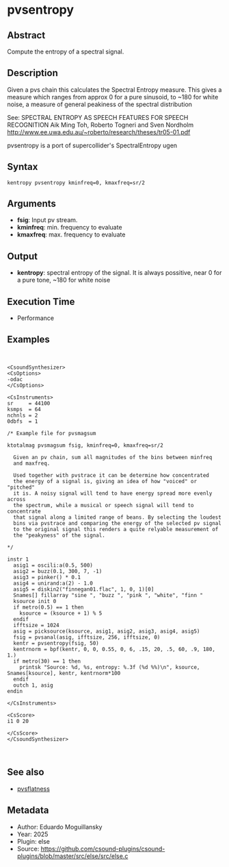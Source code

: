 # pvsentropy

## Abstract

Compute the entropy of a spectral signal.

## Description

Given a pvs chain this calculates the Spectral Entropy measure. This gives a
measure which ranges from approx 0 for a pure sinusoid, to ~180 for white noise,
a measure of general peakiness of the spectral distribution

See: SPECTRAL ENTROPY AS SPEECH FEATURES FOR SPEECH RECOGNITION Aik Ming Toh, 
Roberto Togneri and Sven Nordholm http://www.ee.uwa.edu.au/~roberto/research/theses/tr05-01.pdf

pvsentropy is a port of supercollider's SpectralEntropy ugen

## Syntax


```csound
kentropy pvsentropy kminfreq=0, kmaxfreq=sr/2
```

## Arguments

* **fsig**: Input pv stream.
* **kminfreq**: min. frequency to evaluate
* **kmaxfreq**: max. frequency to evaluate

## Output

* **kentropy**: spectral entropy of the signal. It is always possitive,
	near 0 for a pure tone, ~180 for white noise

## Execution Time

* Performance

## Examples


```csound


<CsoundSynthesizer>
<CsOptions>
-odac
</CsOptions>

<CsInstruments>
sr     = 44100
ksmps  = 64
nchnls = 2
0dbfs  = 1

/* Example file for pvsmagsum

ktotalmag pvsmagsum fsig, kminfreq=0, kmaxfreq=sr/2

  Given an pv chain, sum all magnitudes of the bins between minfreq
  and maxfreq.

  Used together with pvstrace it can be determine how concentrated
  the energy of a signal is, giving an idea of how "voiced" or "pitched"
  it is. A noisy signal will tend to have energy spread more evenly across
  the spectrum, while a musical or speech signal will tend to concentrate
  that signal along a limited range of beans. By selecting the loudest
  bins via pvstrace and comparing the energy of the selected pv signal
  to the original signal this renders a quite relyable measurement of
  the "peakyness" of the signal.

*/

instr 1
  asig1 = oscili:a(0.5, 500)
  asig2 = buzz(0.1, 300, 7, -1)
  asig3 = pinker() * 0.1
  asig4 = unirand:a(2) - 1.0
  asig5 = diskin2("finnegan01.flac", 1, 0, 1)[0]
  Snames[] fillarray "sine ", "buzz ", "pink ", "white", "finn "
  ksource init 0
  if metro(0.5) == 1 then
    ksource = (ksource + 1) % 5
  endif
  ifftsize = 1024
  asig = picksource(ksource, asig1, asig2, asig3, asig4, asig5)
  fsig = pvsanal(asig, ifftsize, 256, ifftsize, 0)
  kentr = pvsentropy(fsig, 50)
  kentrnorm = bpf(kentr, 0, 0, 0.55, 0, 6, .15, 20, .5, 60, .9, 180, 1.) 
  if metro(30) == 1 then
    printsk "Source: %d, %s, entropy: %.3f (%d %%)\n", ksource, Snames[ksource], kentr, kentrnorm*100
  endif
  outch 1, asig
endin

</CsInstruments>

<CsScore>
i1 0 20

</CsScore>
</CsoundSynthesizer>



```


## See also

* [pvsflatness](pvsflatness.md)

## Metadata

* Author: Eduardo Moguillansky
* Year: 2025
* Plugin: else
* Source: https://github.com/csound-plugins/csound-plugins/blob/master/src/else/src/else.c
